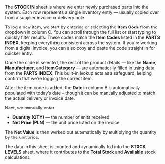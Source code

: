 The **STOCK IN** sheet is where we enter newly purchased parts into the system. Each row represents a single inventory entry — usually copied over from a supplier invoice or delivery note.

To log a new item, we start by entering or selecting the **Item Code** from the dropdown in column C. You can scroll through the full list or start typing to quickly filter results. These codes match the **Item Codes** listed in the **PARTS INDEX**, keeping everything consistent across the system. If you're working from a digital invoice, you can also copy and paste the code straight in for quicker entry.

Once the code is selected, the rest of the product details — like the **Name**, **Manufacturer**, and **Item Category** — are automatically filled in using data from the **PARTS INDEX**. This built-in lookup acts as a safeguard, helping confirm that we’re logging the correct item.

After the item code is added, the **Date** in column B is automatically populated with today’s date – though it can be manually adjusted to match the actual delivery or invoice date.

Next, we manually enter:

- **Quantity (QTY)** — the number of units received
- **Net Price (PLN)** — the unit price listed on the invoice

The **Net Value** is then worked out automatically by multiplying the quantity by the unit price.

The data in this sheet is counted and dynamically fed into the **STOCK LEVELS** sheet, where it contributes to the **Total Stock** and **Available** stock calculations.
